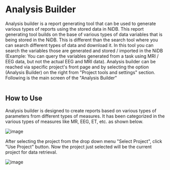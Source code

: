 # Analysis Builder
Analysis builder is a report generating tool that can be used to generate various types of reports using the stored data in NiDB. This report generating tool builds on the base of various types of data variables that is being stored in the NiDB. This is different than the search tool where you can search different types of data and download it. In this tool you can search the variables those are generated and stored / imported in the NiDB (Example: You can query the variables generated from a task using MRI / EEG data, but not the actual EEG and MRI data).
Analysis builder can be reached via specific project's front page and by selecting the option (Analysis Builder) on the right from "Project tools and settings" section. Following is the main screen of the "Analysis Builder"

<!-- wp:image {"id":286,"sizeSlug":"large","linkDestination":"none"} -->
<figure class="wp-block-image size-large"><img src="http://neuroinfodb.org/wp-content/uploads/2021/10/AnalysisBuilderMain-1024x497.png" alt="" class="wp-image-286"/></figure>
<!-- /wp:image -->

## How to Use
Analysis builder is designed to create reports based on various types of parameters from different types of measures. It has been categorized in the various types of measures like MR, EEG, ET, etc. as shown below.

![image](https://user-images.githubusercontent.com/24811295/142649500-1873d092-cb31-402d-a577-44b4e7244ace.png)

After selecting the project from the drop down menu "Select Project", click "Use Project" button. Now the project  just selected will be the current project for data retrieval.

![image](https://user-images.githubusercontent.com/24811295/142650555-e23b5ea2-ce21-40a7-91c4-5580c113e85b.png)
